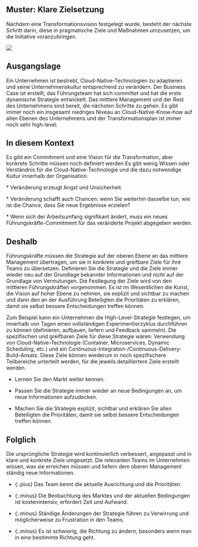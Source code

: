 ## Muster: Klare Zielsetzung

Nachdem eine Transformationsvision festgelegt wurde, besteht der nächste Schritt darin, diese in pragmatische Ziele und Maßnahmen umzusetzen, um die Initiative voranzubringen.

![](../_images/5e148ec3a18ed96cdbac540e_62.%20Objective%20setting.png)

## Ausgangslage

Ein Unternehmen ist bestrebt, Cloud-Native-Technologien zu adaptieren und seine Unternehmenskultur entsprechend zu verändern.
Der Business Case ist erstellt, das Führungsteam hat sich committet und hat die erste dynamische Strategie entwickelt.
Das mittlere Management und der Rest des Unternehmens sind bereit, die nächsten Schritte zu gehen.
Es gibt immer noch ein insgesamt niedriges Niveau an Cloud-Native-Know-how auf allen Ebenen des Unternehmens und der Transformationsplan ist immer noch sehr high-level.

## In diesem Kontext

Es gibt ein Commitment und eine Vision für die Transformation, aber konkrete Schritte müssen noch definiert werden
Es gibt wenig Wissen oder Verständnis für die Cloud-Native-Technologie und die dazu notwendige Kultur innerhalb der Organisation.

\* Veränderung erzeugt Angst und Unsicherheit.

\* Veränderung schafft auch Chancen: wenn Sie weiterhin dasselbe tun, wie ist die Chance, dass Sie neue Ergebnisse erzielen?

\* Wenn sich der Arbeitsumfang signifikant ändert, muss ein neues Führungskräfte-Commitment für das veränderte Projekt abgegeben werden.

## Deshalb

Führungskräfte müssen die Strategie auf der oberen Ebene an das mittlere Management übertragen, um sie in konkrete und greifbare Ziele für ihre Teams zu übersetzen.
Definieren Sie die Strategie und die Ziele immer wieder neu auf der Grundlage bekannter Informationen und nicht auf der Grundlage von Vermutungen.
Die Festlegung der Ziele wird von den mittleren Führungskräften vorgenommen.
Es ist im Wesentlichen die Kunst, die Vision auf hoher Ebene zu nehmen, sie explizit und sichtbar zu machen und dann den an der Ausführung Beteiligten die Prioritäten zu erklären, damit sie selbst bessere Entscheidungen treffen können.

Zum Beispiel kann ein Unternehmen die High-Level-Strategie festlegen, um innerhalb von Tagen einen vollständigen Experimentierzyklus durchführen zu können (definieren, aufbauen, liefern und Feedback sammeln).
Die spezifischen und greifbaren Ziele für diese Strategie wären: Verwendung von Cloud-Native-Technologie (Container, Microservices, Dynamic Scheduling, etc.) und ein Continuous-Integration-/Continuous-Delivery-Build-Ansatz.
Diese Ziele können wiederum in noch spezifischere Teilbereiche unterteilt werden, für die jeweils detailliertere Ziele erstellt werden.

* Lernen Sie den Markt weiter kennen.

* Passen Sie die Strategie immer wieder an neue Bedingungen an, um neue Informationen aufzudecken.

* Machen Sie die Strategie explizit, sichtbar und erklären Sie allen Beteiligten die Prioritäten, damit sie selbst bessere Entscheidungen treffen können.

## Folglich

Die ursprüngliche Strategie wird kontinuierlich verbessert, angepasst und in klare und konkrete Ziele umgesetzt.
Die relevanten Teams im Unternehmen wissen, was sie erreichen müssen und liefern dem oberen Management ständig neue Informationen.

- {:.plus} Das Team kennt die aktuelle Ausrichtung und die Prioritäten.

- {:.minus} Die Beobachtung des Marktes und der aktuellen Bedingungen ist kostenintensiv, erfordert Zeit und Aufwand.

- {:.minus} Ständige Änderungen der Strategie führen zu Verwirrung und möglicherweise zu Frustration in den Teams.

- {:.minus} Es ist schwierig, die Richtung zu ändern, besonders wenn man in eine bestimmte Richtung geht.

